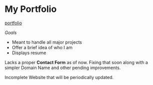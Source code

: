 # My Portfolio

[portfolio](https://ec2-3-144-126-3.us-east-2.compute.amazonaws.com/portfolio/index.html "Link to this site")

*Goals*
<ul>
  <li> Meant to handle all major projects </li>
  <li> Offer a brief idea of who I am </li>
  <li> Displays resume </li> 
</ul>

Lacks a proper **Contact Form** as of now. Fixing that soon along with a simpler Domain Name and other pending improvements.

Incomplete Website that will be periodically updated.
